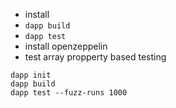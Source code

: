 - install
- `dapp build`
- `dapp test`
- install openzeppelin
- test array propperty based testing

```
dapp init
dapp build
dapp test --fuzz-runs 1000
```
